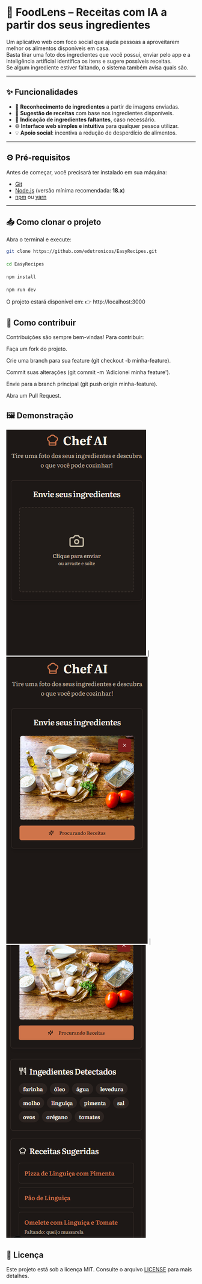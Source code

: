 # 🍳 FoodLens – Receitas com IA a partir dos seus ingredientes

Um aplicativo web com foco social que ajuda pessoas a aproveitarem melhor os alimentos disponíveis em casa.  
Basta tirar uma foto dos ingredientes que você possui, enviar pelo app e a inteligência artificial identifica os itens e sugere possíveis receitas.  
Se algum ingrediente estiver faltando, o sistema também avisa quais são.

---

## ✨ Funcionalidades

- 📸 **Reconhecimento de ingredientes** a partir de imagens enviadas.  
- 🧾 **Sugestão de receitas** com base nos ingredientes disponíveis.  
- 🔎 **Indicação de ingredientes faltantes**, caso necessário.  
- 🌐 **Interface web simples e intuitiva** para qualquer pessoa utilizar.  
- 💡 **Apoio social**: incentiva a redução de desperdício de alimentos.  

---

## ⚙️ Pré-requisitos

Antes de começar, você precisará ter instalado em sua máquina:

- [Git](https://git-scm.com/)  
- [Node.js](https://nodejs.org/) (versão mínima recomendada: **18.x**)  
- [npm](https://www.npmjs.com/) ou [yarn](https://yarnpkg.com/)  

---

## 📥 Como clonar o projeto

Abra o terminal e execute:

```bash
git clone https://github.com/edutronicos/EasyRecipes.git

cd EasyRecipes

npm install 

npm run dev

``` 
O projeto estará disponível em:
👉 http://localhost:3000

## 🤝 Como contribuir

Contribuições são sempre bem-vindas!
Para contribuir:

Faça um fork do projeto.

Crie uma branch para sua feature (git checkout -b minha-feature).

Commit suas alterações (git commit -m 'Adicionei minha feature').

Envie para a branch principal (git push origin minha-feature).

Abra um Pull Request.

## 🖼️ Demonstração

![Print 01](/src/img/chefAI1.png) | ![Print 02](/src/img/chefAI2.png) | ![Print 03](/src/img/chefAi3.png)

## 📄 Licença

Este projeto está sob a licença MIT.
Consulte o arquivo [LICENSE](./LICENSE) para mais detalhes.